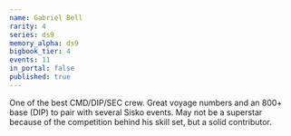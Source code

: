 ```yaml
---
name: Gabriel Bell
rarity: 4
series: ds9
memory_alpha: ds9
bigbook_tier: 4
events: 11
in_portal: false
published: true
---
```


One of the best CMD/DIP/SEC crew. Great voyage numbers and an 800+ base (DIP) to pair with several Sisko events. May not be a superstar because of the competition behind his skill set, but a solid contributor.

